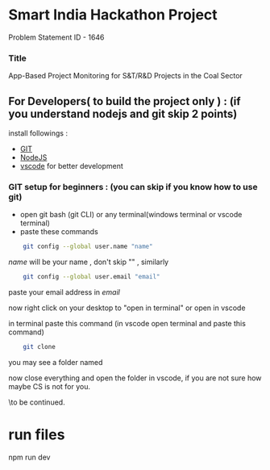 # Smart India Hackathon Project

Problem Statement ID - 1646

### Title

App-Based Project Monitoring for S&T/R&D Projects in the Coal Sector

## For Developers( to build the project only ) : (if you understand nodejs and git skip 2 points)

install followings :
* [GIT](https://git-scm.com/download/win)
* [NodeJS](https://nodejs.org/en)
* [vscode](https://code.visualstudio.com/) for better development

### GIT setup for beginners : (you can skip if you know how to use git)

* open git bash (git CLI) or any terminal(windows terminal or vscode terminal)
* paste these commands

```bash
    git config --global user.name "name"
```
*name* will be your name , don't skip "" ,
similarly

```bash
    git config --global user.email "email"
```
paste your email address in *email*

now right click on your desktop to "open in terminal" or open in vscode

in terminal paste this command (in vscode open terminal and paste this command)
```bash
    git clone 
```
you may see a folder named 

now close everything and open the folder in vscode,
if you are not sure how maybe CS is not for you.

\to be continued.



# run files 
npm run dev

